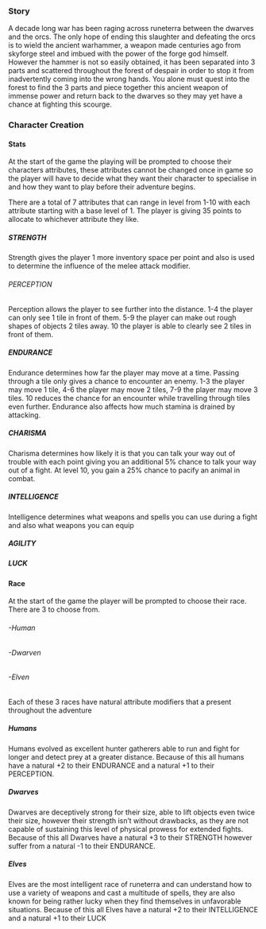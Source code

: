 ### Story

A decade long war has been raging across runeterra between the dwarves and the orcs. The only hope of ending this slaughter and defeating the orcs is to wield the ancient warhammer, a weapon made centuries ago from skyforge steel and imbued with the power of the forge god himself. However the hammer is not so easily obtained, it has been separated into 3 parts and scattered throughout the forest of despair in order to stop it from inadvertently coming into the wrong hands. You alone must quest into the forest to find the 3 parts and piece together this ancient weapon of immense power and return back to the dwarves so they may yet have a chance at fighting this scourge.


### Character Creation

#### Stats

At the start of the game the playing will be prompted to choose their characters attributes, these attributes cannot be changed once in game so the player will have to decide what they want their character to specialise in and how they want to play before their adventure begins.

There are a total of 7 attributes that can range in level from 1-10 with each attribute starting with a base level of 1. The player is giving 35 points to allocate to whichever attribute they like.


##### STRENGTH 
Strength gives the player 1 more inventory space per point and also is used to determine the influence of the melee attack modifier.

###### PERCEPTION
Perception allows the player to see further into the distance. 1-4 the player can only see 1 tile in front of them. 5-9 the player can make out rough shapes of objects 2 tiles away. 10 the player is able to clearly see 2 tiles in front of them.

##### ENDURANCE
Endurance determines how far the player may move at a time. Passing through a tile only gives a chance to encounter an enemy. 1-3 the player may move 1 tile, 4-6 the player may move 2 tiles, 7-9 the player may move 3 tiles. 10 reduces the chance for an encounter while travelling through tiles even further. Endurance also affects how much stamina is drained by attacking.

##### CHARISMA
Charisma determines how likely it is that you can talk your way out of trouble with each point giving you an additional 5% chance to talk your way out of a fight. At level 10, you gain a 25% chance to pacify an animal in combat.

##### INTELLIGENCE
Intelligence determines what weapons and spells you can use during a fight and also what weapons you can equip
##### AGILITY

##### LUCK

#### Race



At the start of the game the player will be prompted to choose their race. There are 3 to choose from.
	
###### -Human
###### -Dwarven
###### -Elven

Each of these 3 races have natural attribute modifiers that a present throughout the adventure

##### Humans
Humans evolved as excellent hunter gatherers able to run and fight for longer and detect prey at a greater distance. Because of this all humans have a natural +2 to their ENDURANCE and a natural +1 to their PERCEPTION.

##### Dwarves
Dwarves are deceptively strong for their size, able to lift objects even twice their size, however their strength isn’t without drawbacks, as they are not capable of sustaining this level of physical prowess for extended fights. Because of this all Dwarves have a natural +3 to their STRENGTH however suffer from a natural -1 to their ENDURANCE.

##### Elves
Elves are the most intelligent race of runeterra and can understand how to use a variety of weapons and cast a multitude of spells, they are also known for being rather lucky when they find themselves in unfavorable situations. Because of this all Elves have a natural +2 to their INTELLIGENCE and a natural +1 to their LUCK 
